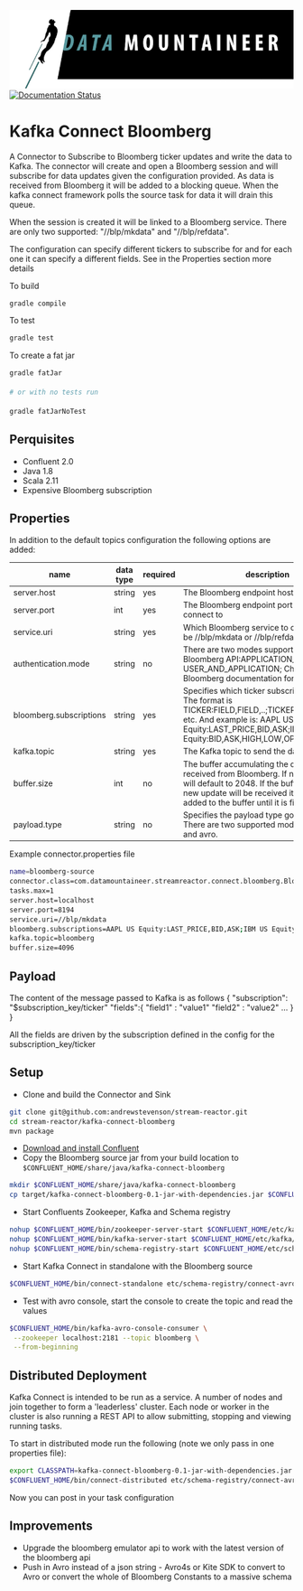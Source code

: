 ![](../images/DM-logo.jpg)
[![Documentation Status](https://readthedocs.org/projects/streamreactor/badge/?version=latest)](http://streamreactor.readthedocs.io/en/latest/bloomberg.html#kafka-connect-bloomberg)

# Kafka Connect Bloomberg

A Connector to Subscribe to Bloomberg ticker updates and write the data to Kafka. The connector will create and open a
Bloomberg session and will subscribe for data updates given the configuration provided. As data is received from Bloomberg
it will be added to a blocking queue. When the kafka connect framework polls the source task for data it will drain this
queue.

When the session is created it will be linked to a Bloomberg service. There are only two supported: "//blp/mkdata" and
"//blp/refdata".

The configuration can specify different tickers to subscribe for and for each one it can specify a different fields. See in the Properties section more details

To build

```bash
gradle compile
```

To test

```bash
gradle test
```

To create a fat jar

```bash
gradle fatJar

# or with no tests run

gradle fatJarNoTest
```


## Perquisites
* Confluent 2.0
* Java 1.8 
* Scala 2.11
* Expensive Bloomberg subscription

## Properties

In addition to the default topics configuration the following options are added:

name | data type | required | description
-----|-----------|----------|------------
server.host|string|yes|The Bloomberg endpoint host to connect to
server.port|int|yes| The Bloomberg endpoint port number to connect to
service.uri|string|yes| Which Bloomberg service to connect to. Can be //blp/mkdata or //blp/refdata
authentication.mode|string|no| There are two modes supported by the Bloomberg API:APPLICATION_ONLY or USER_AND_APPLICATION; Check the Bloomberg documentation for details
bloomberg.subscriptions|string|yes| Specifies which ticker subscription to make. The format is TICKER:FIELD,FIELD,..;TICKER:FIELD,FIELD,... etc. And example is: AAPL US Equity:LAST_PRICE,BID,ASK;IBM US Equity:BID,ASK,HIGH,LOW,OPEN
kafka.topic|string|yes|The Kafka topic to send the data to
buffer.size|int|no| The buffer accumulating the data updates received from Bloomberg. If not provided it will default to 2048. If the buffer is full and a new update will be received it won't be added to the buffer until it is first drained
payload.type|string|no| Specifies the payload type going over kafka. There are two supported mode:json(default) and avro.

Example connector.properties file

```bash 
name=bloomberg-source
connector.class=com.datamountaineer.streamreactor.connect.bloomberg.BloombergSourceConnector
tasks.max=1
server.host=localhost
server.port=8194
service.uri=//blp/mkdata
bloomberg.subscriptions=AAPL US Equity:LAST_PRICE,BID,ASK;IBM US Equity:BID,ASK,HIGH,LOW,OPEN
kafka.topic=bloomberg
buffer.size=4096
```

## Payload
The content of the message passed to Kafka is as follows
{
  "subscription": "$subscription_key/ticker"
  "fields":{
    "field1" : "value1"
    "field2" : "value2"
    ...
  }
}

All the fields are driven by the subscription defined in the config for the subscription_key/ticker

## Setup
* Clone and build the Connector and Sink

```bash
git clone git@github.com:andrewstevenson/stream-reactor.git
cd stream-reactor/kafka-connect-bloomberg
mvn package
```

* [Download and install Confluent](http://www.confluent.io/)
* Copy the Bloomberg source jar from your build location to `$CONFLUENT_HOME/share/java/kafka-connect-bloomberg`

```bash
mkdir $CONFLUENT_HOME/share/java/kafka-connect-bloomberg
cp target/kafka-connect-bloomberg-0.1-jar-with-dependencies.jar $CONFLUENT_HOME/share/java/kafka-connect-bloomberg/
```

* Start Confluents Zookeeper, Kafka and Schema registry

```bash
nohup $CONFLUENT_HOME/bin/zookeeper-server-start $CONFLUENT_HOME/etc/kafka/zookeeper.properties &
nohup $CONFLUENT_HOME/bin/kafka-server-start $CONFLUENT_HOME/etc/kafka/server.properties &
nohup $CONFLUENT_HOME/bin/schema-registry-start $CONFLUENT_HOME/etc/schema-registry/schema-registry.properties &"
```


* Start Kafka Connect in standalone with the Bloomberg source

```bash
$CONFLUENT_HOME/bin/connect-standalone etc/schema-registry/connect-avro-standalone.properties share/java/kafka-connect-bloomberg/bloomberg.properties
```

* Test with avro console, start the console to create the topic and read the values

```bash
$CONFLUENT_HOME/bin/kafka-avro-console-consumer \
 --zookeeper localhost:2181 --topic bloomberg \
 --from-beginning
```

## Distributed Deployment
    
Kafka Connect is intended to be run as a service. A number of nodes and join together to form a 'leaderless' cluster. Each node or worker in
the cluster is also running a REST API to allow submitting, stopping and viewing running tasks.

To start in distributed mode run the following (note we only pass in one properties file):

```bash
export CLASSPATH=kafka-connect-bloomberg-0.1-jar-with-dependencies.jar
$CONFLUENT_HOME/bin/connect-distributed etc/schema-registry/connect-avro-distributed.properties
```

Now you can post in your task configuration

## Improvements
  - Upgrade the bloomberg emulator api to work with the latest version of the bloomberg api
  - Push in Avro instead of a json string - Avro4s or Kite SDK to convert to Avro or convert the whole of Bloomberg Constants to a massive schema
